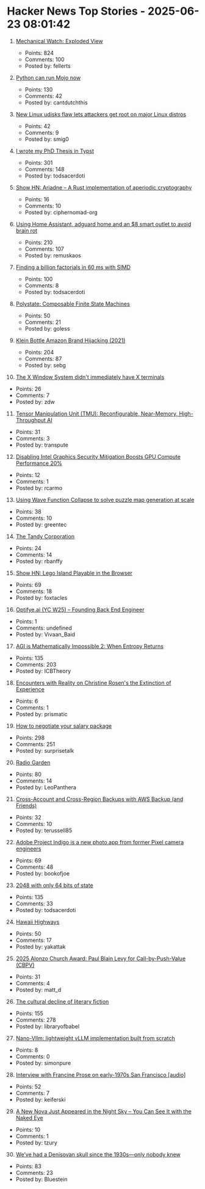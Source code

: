 # Hacker News Top Stories - 2025-06-23 08:01:42

1. [Mechanical Watch: Exploded View](https://fellerts.no/projects/epoch.html)
   - Points: 824
   - Comments: 100
   - Posted by: fellerts

2. [Python can run Mojo now](https://koaning.io/posts/giving-mojo-a-spin/)
   - Points: 130
   - Comments: 42
   - Posted by: cantdutchthis

3. [New Linux udisks flaw lets attackers get root on major Linux distros](https://www.bleepingcomputer.com/news/linux/new-linux-udisks-flaw-lets-attackers-get-root-on-major-linux-distros/)
   - Points: 42
   - Comments: 9
   - Posted by: smig0

4. [I wrote my PhD Thesis in Typst](https://fransskarman.com/phd_thesis_in_typst.html)
   - Points: 301
   - Comments: 148
   - Posted by: todsacerdoti

5. [Show HN: Ariadne – A Rust implementation of aperiodic cryptography](https://codeberg.org/CipherNomad/Ariadne)
   - Points: 16
   - Comments: 10
   - Posted by: ciphernomad-org

6. [Using Home Assistant, adguard home and an $8 smart outlet to avoid brain rot](https://www.romanklasen.com/blog/beating-brainrot-by-button/)
   - Points: 210
   - Comments: 107
   - Posted by: remuskaos

7. [Finding a billion factorials in 60 ms with SIMD](https://codeforces.com/blog/entry/143279)
   - Points: 100
   - Comments: 8
   - Posted by: todsacerdoti

8. [Polystate: Composable Finite State Machines](https://github.com/sdzx-1/polystate)
   - Points: 50
   - Comments: 21
   - Posted by: goless

9. [Klein Bottle Amazon Brand Hijacking (2021)](https://www.kleinbottle.com/Amazon_Brand_Hijacking.html)
   - Points: 204
   - Comments: 87
   - Posted by: sebg

10. [The X Window System didn't immediately have X terminals](https://utcc.utoronto.ca/~cks/space/blog/unix/XTerminalsNotImmediate)
   - Points: 26
   - Comments: 7
   - Posted by: zdw

11. [Tensor Manipulation Unit (TMU): Reconfigurable, Near-Memory, High-Throughput AI](https://arxiv.org/abs/2506.14364)
   - Points: 31
   - Comments: 3
   - Posted by: transpute

12. [Disabling Intel Graphics Security Mitigation Boosts GPU Compute Performance 20%](https://www.phoronix.com/news/Disable-Intel-Gfx-Security-20p)
   - Points: 12
   - Comments: 1
   - Posted by: rcarmo

13. [Using Wave Function Collapse to solve puzzle map generation at scale](https://sublevelgames.github.io/blogs/2025-06-22-nurikabe-map-gen-with-wfc/)
   - Points: 38
   - Comments: 10
   - Posted by: greentec

14. [The Tandy Corporation](https://www.abortretry.fail/p/the-tandy-corporation-part-1)
   - Points: 24
   - Comments: 14
   - Posted by: rbanffy

15. [Show HN: Lego Island Playable in the Browser](https://isle.pizza)
   - Points: 69
   - Comments: 18
   - Posted by: foxtacles

16. [Optifye.ai (YC W25) – Founding Back End Engineer](undefined)
   - Points: 1
   - Comments: undefined
   - Posted by: Vivaan_Baid

17. [AGI is Mathematically Impossible 2: When Entropy Returns](https://philarchive.org/archive/SCHAIM-14)
   - Points: 135
   - Comments: 203
   - Posted by: ICBTheory

18. [Encounters with Reality on Christine Rosen's the Extinction of Experience](https://thepointmag.com/criticism/encounters-with-reality/)
   - Points: 6
   - Comments: 1
   - Posted by: prismatic

19. [How to negotiate your salary package](https://www.complexsystemspodcast.com/episodes/how-to-negotiate-your-salary-package/)
   - Points: 298
   - Comments: 251
   - Posted by: surprisetalk

20. [Radio Garden](https://radio.garden/?2025)
   - Points: 80
   - Comments: 14
   - Posted by: LeoPanthera

21. [Cross-Account and Cross-Region Backups with AWS Backup (and Friends)](https://tylerrussell.dev/2025/06/20/cross-account-and-region-backups-with-aws-backup-and-friends/)
   - Points: 32
   - Comments: 10
   - Posted by: terussell85

22. [Adobe Project Indigo is a new photo app from former Pixel camera engineers](https://www.engadget.com/apps/adobe-project-indigo-is-a-new-photo-app-from-former-pixel-camera-engineers-213453207.html)
   - Points: 69
   - Comments: 48
   - Posted by: bookofjoe

23. [2048 with only 64 bits of state](https://github.com/izabera/bitwise-challenge-2048)
   - Points: 135
   - Comments: 33
   - Posted by: todsacerdoti

24. [Hawaii Highways](http://www.hawaiihighways.com/)
   - Points: 50
   - Comments: 17
   - Posted by: yakattak

25. [2025 Alonzo Church Award: Paul Blain Levy for Call-by-Push-Value (CBPV)](https://siglog.org/winner-of-the-2025-alonzo-church-award/)
   - Points: 31
   - Comments: 4
   - Posted by: matt_d

26. [The cultural decline of literary fiction](https://oyyy.substack.com/p/the-cultural-decline-of-literary)
   - Points: 155
   - Comments: 278
   - Posted by: libraryofbabel

27. [Nano-Vllm: lightweight vLLM implementation built from scratch](https://github.com/GeeeekExplorer/nano-vllm)
   - Points: 8
   - Comments: 0
   - Posted by: simonpure

28. [Interview with Francine Prose on early-1970s San Francisco [audio]](https://www.laphamsquarterly.org/content/episode-3-francine-prose)
   - Points: 52
   - Comments: 7
   - Posted by: keiferski

29. [A New Nova Just Appeared in the Night Sky – You Can See It with the Naked Eye](https://www.iflscience.com/unexpected-nova-just-appeared-in-the-night-sky-and-you-can-see-it-with-the-naked-eye-79708)
   - Points: 10
   - Comments: 1
   - Posted by: tzury

30. [We’ve had a Denisovan skull since the 1930s—only nobody knew](https://arstechnica.com/science/2025/06/the-controversial-dragon-man-skull-was-a-denisovan/)
   - Points: 83
   - Comments: 23
   - Posted by: Bluestein

